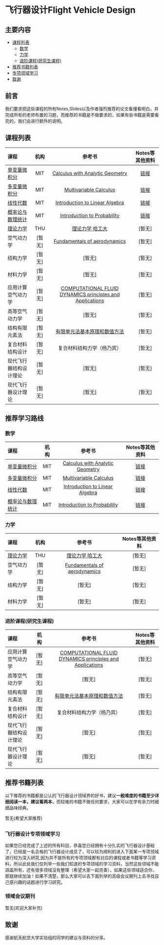 # 飞行器设计Flight Vehicle Design 
 
 
 ## 主要内容 
 * [课程列表](#curriculum) 
     * [数学](#1.0)
     * [力学](#2.0)
     * [进阶课程(研究生课程)](#3.0)
 * [推荐书籍列表](#booklists)
 * [专项领域学习](#special_learning) 
 * [致谢](#many_thanks) 
 
 ## <h2 id="preparation">前言</h2> 
 我们要求把这些课程的所有Notes,Slides以及作者强烈推荐的论文看懂看明白，并完成所有的老师布置的习题，而推荐的书籍是不做要求的，如果有些书籍是需要看完的，我们会进行额外的说明。
 
 ## <h2 id="curriculum">课程列表</h2> 
 课程 | 机构 | 参考书 | Notes等其他资料 
 :-- | :--: | :--: | :--:
 [单变量微积分](http://open.163.com/movie/2006/8/M/L/M6GLI5A07_M6GLJH1ML.html)|MIT| [Calculus with Analytic Geometry](https://www.amazon.com/exec/obidos/ASIN/0070576424/ref=nosim/mitopencourse-20)|[链接](https://ocw.mit.edu/courses/mathematics/18-01-single-variable-calculus-fall-2006/)
 [多变量微积分](http://open.163.com/special/opencourse/multivariable.html)|MIT| [Multivariable Calculus](https://www.amazon.com/exec/obidos/ASIN/0130339679/ref=nosim/mitopencourse-20)|[链接](https://ocw.mit.edu/courses/mathematics/18-02-multivariable-calculus-fall-2007/)
 [线性代数](http://open.163.com/special/opencourse/daishu.html)|MIT| [Introduction to Linear Algebra](http://math.mit.edu/~gs/linearalgebra/)|[链接](https://ocw.mit.edu/courses/mathematics/18-06-linear-algebra-spring-2010/study-materials/)
 [概率论与数理统计](https://www.youtube.com/watch?v=j9WZyLZCBzs&list=PLQ3khvAsNhargDx0dG1cQXOrA2u3JsFKc)|MIT| [Introduction to Probability](https://www.amazon.com/exec/obidos/ASIN/188652923X/ref=nosim/mitopencourse-20)|[链接](https://ocw.mit.edu/courses/electrical-engineering-and-computer-science/6-041-probabilistic-systems-analysis-and-applied-probability-fall-2010/tutorials/)
 [理论力学 ](http://www.xuetangx.com/courses/course-v1:TsinghuaX+20330334X_2015_2+sp/about)|THU| [理论力学 哈工大](https://www.amazon.cn/s/ref=nb_sb_noss_2/459-7493406-3343453?__mk_zh_CN=%E4%BA%9A%E9%A9%AC%E9%80%8A%E7%BD%91%E7%AB%99&url=search-alias%3Daps&field-keywords=%E7%90%86%E8%AE%BA%E5%8A%9B%E5%AD%A6)|[暂无]
 空气动力学| [暂无] |[Fundamentals of aerodynamics](https://www.amazon.cn/%E5%9B%BE%E4%B9%A6/dp/B00JE12SPQ/ref=sr_1_3?ie=UTF8&qid=1491364875&sr=8-3&keywords=%E7%A9%BA%E6%B0%94%E5%8A%A8%E5%8A%9B%E5%AD%A6)|[暂无]
 结构力学 | [暂无] |[暂无] |[暂无]
 材料力学| [暂无] |[暂无] |[暂无]
 应用计算空气动力学| [暂无] |[COMPUTATIONAL FLUID DYNAMICS principles and Applications](https://www.amazon.com/Computational-Fluid-Dynamics-Principles-Applications/dp/0080999956/ref=sr_1_1?s=books&ie=UTF8&qid=1488891087&sr=1-1&keywords=COMPUTATIONAL+FLUID+DYNAMICS+principles+and+Applications)|[暂无]
 高等空气动力学| [暂无] |[暂无] |[暂无]
 结构有限元素法 | [暂无] |[有限单元法基本原理和数值方法](http://xueshu.baidu.com/s?wd=paperuri:(693b613e20b36dca5895377164d22f1d)&filter=sc_long_sign&sc_ks_para=q%3D%E6%9C%89%E9%99%90%E5%8D%95%E5%85%83%E6%B3%95%E5%9F%BA%E6%9C%AC%E5%8E%9F%E7%90%86%E4%B8%8E%E6%95%B0%E5%80%BC%E6%96%B9%E6%B3%95&tn=SE_baiduxueshu_c1gjeupa&ie=utf-8&sc_us=4836476203146862831)|[暂无]
 复合材料结构设计| [暂无] |复合材料结构力学（杨乃宾）| [暂无]
 现代飞行器结构设计理论 | [暂无] |[暂无] |[暂无]
 现代飞行器设计理论| [暂无] |[暂无] |[暂无]
 
 
 ## <h2 id="learning_route">推荐学习路线</h2> 
 
 ### <h3 id="1.0">数学</h3> 
 课程 | 机构 | 参考书 | Notes等其他资料 
 :-- | :--: | :--: | :--: 
 [单变量微积分](http://open.163.com/movie/2006/8/M/L/M6GLI5A07_M6GLJH1ML.html)|MIT| [Calculus with Analytic Geometry](https://www.amazon.com/exec/obidos/ASIN/0070576424/ref=nosim/mitopencourse-20)|[链接](https://ocw.mit.edu/courses/mathematics/18-01-single-variable-calculus-fall-2006/)
 [多变量微积分](http://open.163.com/special/opencourse/multivariable.html)|MIT| [Multivariable Calculus](https://www.amazon.com/exec/obidos/ASIN/0130339679/ref=nosim/mitopencourse-20)|[链接](https://ocw.mit.edu/courses/mathematics/18-02-multivariable-calculus-fall-2007/)
 [线性代数](http://open.163.com/special/opencourse/daishu.html)|MIT| [Introduction to Linear Algebra](http://math.mit.edu/~gs/linearalgebra/)|[链接](https://ocw.mit.edu/courses/mathematics/18-06-linear-algebra-spring-2010/study-materials/)
 [概率论与数理统计](https://www.youtube.com/watch?v=j9WZyLZCBzs&list=PLQ3khvAsNhargDx0dG1cQXOrA2u3JsFKc)|MIT| [Introduction to Probability](https://www.amazon.com/exec/obidos/ASIN/188652923X/ref=nosim/mitopencourse-20)|[链接](https://ocw.mit.edu/courses/electrical-engineering-and-computer-science/6-041-probabilistic-systems-analysis-and-applied-probability-fall-2010/tutorials/)
 
 ### <h3 id="2.0">力学</h3> 
 课程 | 机构 | 参考书 | Notes等其他资料 
 :-- | :--: | :--: | :--: 
 [理论力学 ](http://www.xuetangx.com/courses/course-v1:TsinghuaX+20330334X_2015_2+sp/about)|THU| [理论力学 哈工大](https://www.amazon.cn/s/ref=nb_sb_noss_2/459-7493406-3343453?__mk_zh_CN=%E4%BA%9A%E9%A9%AC%E9%80%8A%E7%BD%91%E7%AB%99&url=search-alias%3Daps&field-keywords=%E7%90%86%E8%AE%BA%E5%8A%9B%E5%AD%A6)|[暂无]
 空气动力学| [暂无] |[Fundamentals of aerodynamics](https://www.amazon.cn/%E5%9B%BE%E4%B9%A6/dp/B00JE12SPQ/ref=sr_1_3?ie=UTF8&qid=1491364875&sr=8-3&keywords=%E7%A9%BA%E6%B0%94%E5%8A%A8%E5%8A%9B%E5%AD%A6)|[暂无]
 结构力学 | [暂无] |[暂无] |[暂无]
 材料力学| [暂无] |[暂无] |[暂无]
 
 ### <h3 id="3.0">进阶课程(研究生课程)</h3> 
 课程 | 机构 | 参考书 | Notes等其他资料 
 :-- | :--: | :--: | :--: 
 应用计算空气动力学| [暂无] |[COMPUTATIONAL FLUID DYNAMICS principles and Applications](https://www.amazon.com/Computational-Fluid-Dynamics-Principles-Applications/dp/0080999956/ref=sr_1_1?s=books&ie=UTF8&qid=1488891087&sr=1-1&keywords=COMPUTATIONAL+FLUID+DYNAMICS+principles+and+Applications)|[暂无]
 高等空气动力学| [暂无] |[暂无] |[暂无]
 结构有限元素法 | [暂无] |[有限单元法基本原理和数值方法](http://xueshu.baidu.com/s?wd=paperuri:(693b613e20b36dca5895377164d22f1d)&filter=sc_long_sign&sc_ks_para=q%3D%E6%9C%89%E9%99%90%E5%8D%95%E5%85%83%E6%B3%95%E5%9F%BA%E6%9C%AC%E5%8E%9F%E7%90%86%E4%B8%8E%E6%95%B0%E5%80%BC%E6%96%B9%E6%B3%95&tn=SE_baiduxueshu_c1gjeupa&ie=utf-8&sc_us=4836476203146862831)|[暂无]
 复合材料结构设计| [暂无] |复合材料结构力学（杨乃宾）| [暂无]
 现代飞行器结构设计理论 | [暂无] |[暂无] |[暂无]
 现代飞行器设计理论| [暂无] |[暂无] |[暂无]
 
 ## <h2 id="booklists">推荐书籍列表</h2> 
  以下推荐的书籍都是公认的飞行器设计领域界的好书，建议**一般难度的书籍至少详细阅读一本，建议看两本**，而较难的书籍不做任何要求，大家可以在学有余力时细细品味经典。
 
 
 暂无(希望大家推荐) 
 
 
 ## <h3 id="special_learning">飞行器设计专项领域学习</h3> 
 如果您已经完成了上述的所有科目，恭喜您已经拥有十分扎实的飞行器设计基础了，已经是一名合格的飞行器设计成员了，可以较为顺利的进入下面某一专项领域进行较为深入研究,因为并不是所有的专项领域都有对应的课程或者书籍等学习资料，所以此处我们仅列举一些我们知道的专项领域的学习资料，当然这些领域不能涵盖所有，还有很多领域没有整理（希望大家一起完善），如果这些领域适合你，那就继续加油！如果不清楚，那么大家可以去下面列举的高级会议期刊上去寻找自己感兴趣的话题进行学习研究。
 
 ### <h3 id="special_learning_data">领域会议期刊</h3> 
 暂无(欢迎大家补充) 
 
 
 ## <h2 id="many_thanks">致谢</h2> 
 感谢航天航空大学实验组的同学的建议与资料的分享。
 
